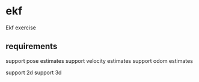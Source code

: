 # ekf

Ekf exercise

## requirements

support pose estimates
support velocity estimates
support odom estimates

support 2d
support 3d
